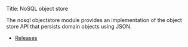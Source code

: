 Title: NoSQL object store

The nosql objectstore module provides an implementation of the object store API that persists domain objects using JSON.

- [Releases](release-notes/about.html)
